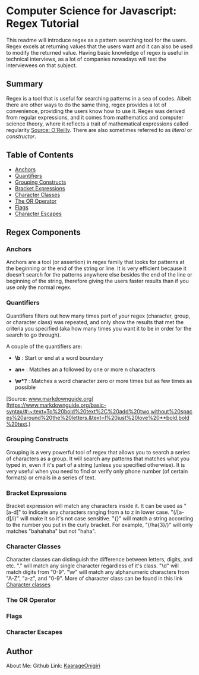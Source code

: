 # Computer Science for Javascript: Regex Tutorial

This readme will introduce regex as a pattern searching tool for the users. Regex excels at returning values that the users want and it can also be used to modify the returned value. Having basic knowledge of regex is useful in technical interviews, as a lot of companies nowadays will test the interviewees on that subject.

## Summary

<!-- Briefly summarize the regex you will be describing and what you will explain. Include a code snippet of the regex. Replace this text with your summary. -->
Regex is a tool that is useful for searching patterns in a sea of codes. Albeit there are other ways to do the same thing, regex provides a lot of convenience, providing the users know how to use it. Regex was derived from regular expressions, and it comes from mathematics and computer science theory, where it reflects a trait of mathematical expressions called regularity [Source: O'Reilly](https://www.oreilly.com/library/view/regular-expressions-cookbook/9780596802837/ch01.html#:~:text=The%20term%20regular%20expression%20comes,that%20doesn't%20use%20backtracking.). There are also sometimes referred to as *literal* or *constructor*.

## Table of Contents

- [Anchors](#anchors)
- [Quantifiers](#quantifiers)
- [Grouping Constructs](#grouping-constructs)
- [Bracket Expressions](#bracket-expressions)
- [Character Classes](#character-classes)
- [The OR Operator](#the-or-operator)
- [Flags](#flags)
- [Character Escapes](#character-escapes)

## Regex Components

### Anchors

Anchors are a tool (or assertion) in regex family that looks for patterns at the beginning or the end of the string or line. It is very efficient because it doesn't search for the patterns anywhere else besides the end of the line or beginning of the string, therefore giving the users faster results than if you use only the normal regex.

### Quantifiers

Quantifiers filters out how many times part of your regex (character, group, or character class) was repeated, and only show the results that met the criteria you specified (aka how many times you want it to be in order for the search to go through).

A couple of the quantifiers are: 

* **\b** : Start or end at a word boundary

* **an+** : Matches an a followed by one or more n characters

* __\w*?__ : Matches a word character zero or more times but as few times as possible

[Source: www.markdownguide.org](https://www.markdownguide.org/basic-syntax/#:~:text=To%20bold%20text%2C%20add%20two,without%20spaces%20around%20the%20letters.&text=I%20just%20love%20**bold,bold%20text.)

### Grouping Constructs

Grouping is a very powerful tool of regex that allows you to search a series of characters as a group. It will search any patterns that matches what you typed in, even if it's part of a string (unless you specified otherwise). It is very useful when you need to find or verify only phone number (of certain formats) or emails in a series of text.

### Bracket Expressions

Bracket expression will match any characters inside it. It can be used as "[a-d]" to indicate any characters ranging from a to z in lower case. "(/[a-d]/i)" will make it so it's not case sensitive. "{}" will match a string according to the number you put in the curly bracket. For example, "(/ha{3}/)" will only matches "bahahaha" but not "haha".

### Character Classes

Character classes can distinguish the difference between letters, digits, and etc. "." will match any single character regardless of it's class. "\d" will match digits from "0-9". "\w" will match any alphanumeric characters from "A-Z", "a-z", and "0-9". More of character class can be found in this link [Character classes](https://developer.mozilla.org/en-US/docs/Web/JavaScript/Guide/Regular_expressions/Character_classes)

### The OR Operator



### Flags

### Character Escapes

## Author

About Me: 
Github Link: [KaarageOnigiri](https://github.com/KaarageOnigiri)